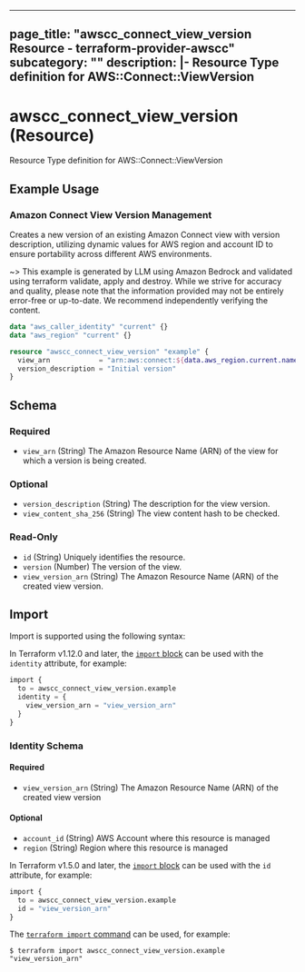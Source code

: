 
---
page_title: "awscc_connect_view_version Resource - terraform-provider-awscc"
subcategory: ""
description: |-
  Resource Type definition for AWS::Connect::ViewVersion
---

# awscc_connect_view_version (Resource)

Resource Type definition for AWS::Connect::ViewVersion

## Example Usage

### Amazon Connect View Version Management

Creates a new version of an existing Amazon Connect view with version description, utilizing dynamic values for AWS region and account ID to ensure portability across different AWS environments.

~> This example is generated by LLM using Amazon Bedrock and validated using terraform validate, apply and destroy. While we strive for accuracy and quality, please note that the information provided may not be entirely error-free or up-to-date. We recommend independently verifying the content.

```terraform
data "aws_caller_identity" "current" {}
data "aws_region" "current" {}

resource "awscc_connect_view_version" "example" {
  view_arn            = "arn:aws:connect:${data.aws_region.current.name}:${data.aws_caller_identity.current.account_id}:instance/REPLACE_WITH_YOUR_INSTANCE_ID/view/REPLACE_WITH_YOUR_VIEW_ID"
  version_description = "Initial version"
}
```

<!-- schema generated by tfplugindocs -->
## Schema

### Required

- `view_arn` (String) The Amazon Resource Name (ARN) of the view for which a version is being created.

### Optional

- `version_description` (String) The description for the view version.
- `view_content_sha_256` (String) The view content hash to be checked.

### Read-Only

- `id` (String) Uniquely identifies the resource.
- `version` (Number) The version of the view.
- `view_version_arn` (String) The Amazon Resource Name (ARN) of the created view version.

## Import

Import is supported using the following syntax:

In Terraform v1.12.0 and later, the [`import` block](https://developer.hashicorp.com/terraform/language/import) can be used with the `identity` attribute, for example:

```terraform
import {
  to = awscc_connect_view_version.example
  identity = {
    view_version_arn = "view_version_arn"
  }
}
```

<!-- schema generated by tfplugindocs -->
### Identity Schema

#### Required

- `view_version_arn` (String) The Amazon Resource Name (ARN) of the created view version

#### Optional

- `account_id` (String) AWS Account where this resource is managed
- `region` (String) Region where this resource is managed

In Terraform v1.5.0 and later, the [`import` block](https://developer.hashicorp.com/terraform/language/import) can be used with the `id` attribute, for example:

```terraform
import {
  to = awscc_connect_view_version.example
  id = "view_version_arn"
}
```

The [`terraform import` command](https://developer.hashicorp.com/terraform/cli/commands/import) can be used, for example:

```shell
$ terraform import awscc_connect_view_version.example "view_version_arn"
```
